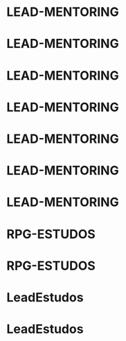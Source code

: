 # LEAD-MENTORING
# LEAD-MENTORING
# LEAD-MENTORING
# LEAD-MENTORING
# LEAD-MENTORING
# LEAD-MENTORING
# LEAD-MENTORING
# RPG-ESTUDOS
# RPG-ESTUDOS
# LeadEstudos
# LeadEstudos
